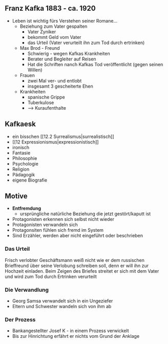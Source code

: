 ## Franz Kafka 1883 - ca. 1920
- Leben ist wichtig fürs Verstehen seiner Romane…
	- Beziehung zum Vater gespalten
		- Vater Zyniker
		- bekommt Geld vom Vater
		- das Urteil (Vater verurteilt ihn zum Tod durch ertrinken)
	- Max Brod - Freund
		- Schwierig - wegen Kafkas Krankheiten
		- Berater und Begleiter auf Reisen
		- Hat die Schriften nanch Kafkas Tod veröffentlicht (gegen seinen Willen)
	- Frauen
		- zwei Mal ver- und entlobt
		- insgesamt 3 gescheiterte Ehen
	- Krankheiten
		- spanische Grippe
		- Tuberkulose
		- --> Kuraufenthalte

## Kafkaesk
-   ein bisschen [[12.2 Surrealismus|surrealistisch]]
-   [[12 Expressionismus|expressionistisch]]
-   ironisch
-   Fantasie
-   Philosophie
-   Psychologie
-   Religion
-   Pädagogik
-   eigene Biografie

## Motive
- __Entfremdung__
	- ursprüngliche natürliche Beziehung die jetzt gestört/kaputt ist
- Protagonisten erkennen sich selbst nicht wieder
- Protagonisten verwandeln sich
- Protagonsiten fühlen sich fremd im System
- Sind Erzähler, werden aber nicht eingeführt oder beschrieben

### Das Urteil
Frisch verlobter Geschäftsmann weiß nicht wie er dem russischen Brieffreund über seine Verlobung schreiben soll, denn er will ihn zur Hochzeit einladen. Beim Zeigen des Briefes streitet er sich mit dem Vater und wird zum Tod durch Ertrinken verurteilt

### Die Verwandlung
- Georg Samsa verwandelt sich in ein Ungeziefer
- Eltern und Schwester wandeln sich von ihm ab

### Der Prozess
- Bankangestellter Josef K - in einem Prozess verwickelt
- Bis zur Hinrichtung erfährt er nichts vom Grund der Anklage
